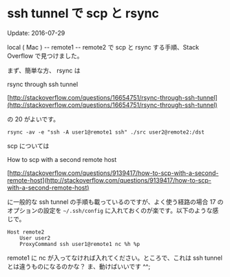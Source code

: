 # ssh tunnel で scp と rsync

Update: 2016-07-29

local ( Mac ) -- remote1 -- remote2 で scp と rsync する手順、Stack Overflow で見つけました。



まず、簡単な方、 rsync は



rsync through ssh tunnel

[http://stackoverflow.com/questions/16654751/rsync-through-ssh-tunnel](http://stackoverflow.com/questions/16654751/rsync-through-ssh-tunnel)



の 20 がよいです。



```
rsync -av -e "ssh -A user1@remote1 ssh" ./src user2@remote2:/dst
```



scp については



How to scp with a second remote host

[http://stackoverflow.com/questions/9139417/how-to-scp-with-a-second-remote-host](http://stackoverflow.com/questions/9139417/how-to-scp-with-a-second-remote-host)



に一般的な ssh tunnel の手順も載っているのですが、よく使う経路の場合 17 のオプションの設定を `~/.ssh/config` に入れておくのが楽です。以下のような感じで。

```
Host remote2
    User user2
    ProxyCommand ssh user1@remote1 nc %h %p
```



remote1 に nc が入ってなければ入れてください。ところで、これは ssh tunnel とは違うものになるのかな？ ま、動けばいいです ^^;
